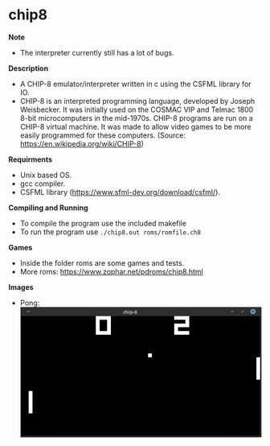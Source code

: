 # chip8

**Note**
  - The interpreter currently still has a lot of bugs.

**Description**
  - A CHIP-8 emulator/interpreter written in c using the CSFML library for IO.
  - CHIP-8 is an interpreted programming language, developed by Joseph Weisbecker. It was initially used on the COSMAC VIP and Telmac 1800 8-bit microcomputers in the mid-1970s. CHIP-8 programs are run on a CHIP-8 virtual machine. It was made to allow video games to be more easily programmed for these computers. (Source: https://en.wikipedia.org/wiki/CHIP-8)

**Requirments**
  - Unix based OS.
  - gcc compiler.
  - CSFML library (https://www.sfml-dev.org/download/csfml/).

**Compiling and Running**
  - To compile the program use the included makefile
  - To run the program use `./chip8.out roms/romfile.ch8`

**Games**
  - Inside the folder roms are some games and tests.
  - More roms: https://www.zophar.net/pdroms/chip8.html

**Images**
  - Pong: <br/> ![alt text](https://github.com/dma-neves/chip8/blob/main/other/pong.png)
